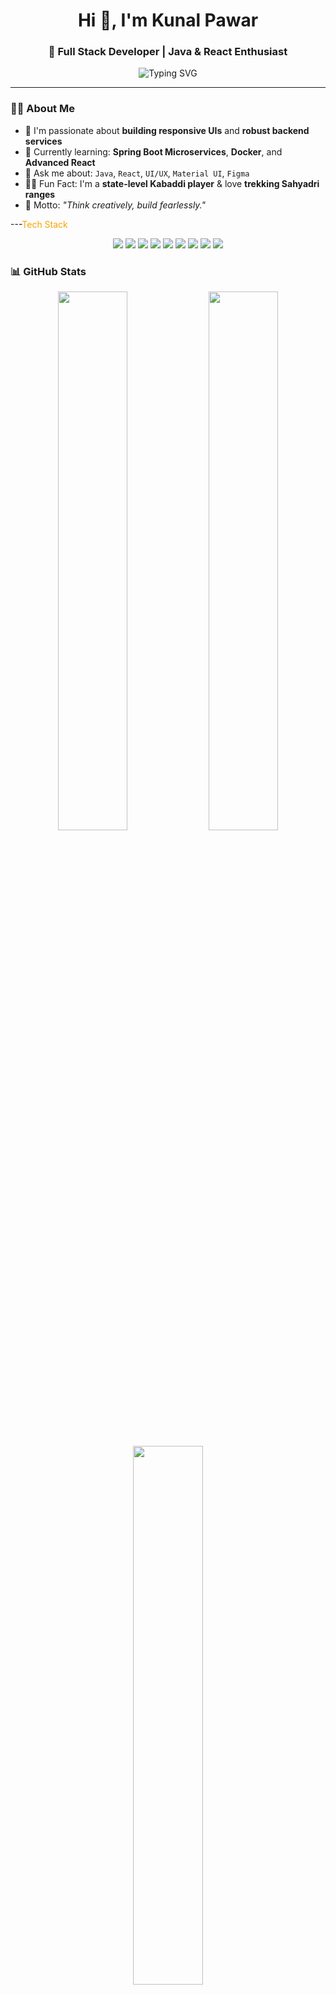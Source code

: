 <h1 align="center">Hi 👋, I'm Kunal Pawar</h1>
<h3 align="center">🚀 Full Stack Developer | Java & React Enthusiast</h3>

<p align="center">
  <img src="https://readme-typing-svg.demolab.com?font=Fira+Code&duration=3000&pause=1000&color=F6A400&center=true&vCenter=true&width=450&lines=Code+with+purpose.+Design+with+passion." alt="Typing SVG" />
</p>

---

### 👨‍💻 About Me

- 🎯 I'm passionate about **building responsive UIs** and **robust backend services**
- 🌱 Currently learning: **Spring Boot Microservices**, **Docker**, and **Advanced React**
- 💬 Ask me about: `Java`, `React`, `UI/UX`, `Material UI`, `Figma`
- 🧗‍♂️ Fun Fact: I'm a **state-level Kabaddi player** & love **trekking Sahyadri ranges**
- 🧠 Motto: *"Think creatively, build fearlessly."*

---<span style="color:#f6a400">Tech Stack</span>
<p align="center"> <img src="https://img.shields.io/badge/HTML5-E34F26?style=for-the-badge&logo=html5&logoColor=white" /> <img src="https://img.shields.io/badge/CSS3-1572B6?style=for-the-badge&logo=css3&logoColor=white" /> <img src="https://img.shields.io/badge/JavaScript-F7DF1E?style=for-the-badge&logo=javascript&logoColor=black" /> <img src="https://img.shields.io/badge/React-20232A?style=for-the-badge&logo=react&logoColor=61DAFB" /> <img src="https://img.shields.io/badge/Java-007396?style=for-the-badge&logo=java&logoColor=white" /> <img src="https://img.shields.io/badge/SpringBoot-6DB33F?style=for-the-badge&logo=spring-boot&logoColor=white" /> <img src="https://img.shields.io/badge/SQL-003B57?style=for-the-badge&logo=postgresql&logoColor=white" /> <img src="https://img.shields.io/badge/MySQL-005C84?style=for-the-badge&logo=mysql&logoColor=white" /> <img src="https://img.shields.io/badge/Postman-FF6C37?style=for-the-badge&logo=postman&logoColor=white" /> </p>


### 📊 GitHub Stats

<p align="center">
  <img src="https://github-readme-stats.vercel.app/api?username=kunalpawar55&show_icons=true&theme=tokyonight" width="47%" />
  <img src="https://github-readme-streak-stats.herokuapp.com/?user=kunalpawar55&theme=tokyonight" width="47%" />
</p>
<p align="center">
  <img src="https://github-readme-stats.vercel.app/api/top-langs/?username=kunalpawar55&layout=compact&theme=tokyonight" width="47%" />
</p>

---

### 📂 Featured Projects

- ✨ [Personal Portfolio](https://kunalpawarportfolio.netlify.app/)
- 💼 [Admin Dashboard UI](#)
- 🌐 [Cafe Ordering System](https://city-cafe-dhule.netlify.app/)

---

### 🌐 Connect With Me

[![LinkedIn](https://img.shields.io/badge/Kunal%20Pawar-blue?style=flat&logo=linkedin)](https://www.linkedin.com/in/kunal-pawar-4b6942289?utm_source=share&utm_campaign=share_via&utm_content=profile&utm_medium=android_app)  
[![Portfolio](https://img.shields.io/badge/My%20Portfolio-black?style=flat&logo=firefox)](https://your-portfolio-link.com)  
[![Gmail](https://img.shields.io/badge/Gmail-red?style=flat&logo=gmail)](mailto:your@email.com)

---

